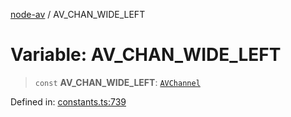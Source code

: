 [node-av](../globals.md) / AV\_CHAN\_WIDE\_LEFT

# Variable: AV\_CHAN\_WIDE\_LEFT

> `const` **AV\_CHAN\_WIDE\_LEFT**: [`AVChannel`](../type-aliases/AVChannel.md)

Defined in: [constants.ts:739](https://github.com/seydx/av/blob/f8631fc881b394300b1479f511d55cf1c370a87f/src/constants/constants.ts#L739)
